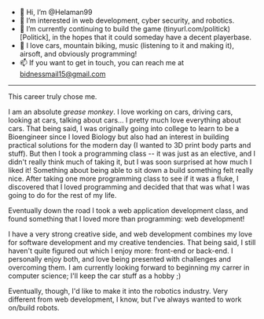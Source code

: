- 👋 Hi, I’m @Helaman99
- 👀 I’m interested in web development, cyber security, and robotics.
- 🌱 I’m currently continuing to build the game (tinyurl.com/politick)[Politick], in the hopes that it could someday have a decent playerbase.
- 💞️ I love cars, mountain biking, music (listening to it and making it), airsoft, and obviously programming!
- 📫 If you want to get in touch, you can reach me at bidnessmail15@gmail.com
---
This career truly chose me.

I am an absolute *grease monkey*. I love working on cars, driving cars, looking at cars, talking about cars... I pretty much love everything about cars.
That being said, I was originally going into college to learn to be a Bioengineer since I loved Biology but also had an
interest in building practical solutions for the modern day (I wanted to 3D print body parts and stuff). But then I took
a programming class -- it was just as an elective, and I didn't really think much of taking it, but I was soon surprised
at how much I liked it! Something about being able to sit down a build something felt really nice. After taking one
more programming class to see if it was a fluke, I discovered that I loved programming and decided that that was what
I was going to do for the rest of my life.

Eventually down the road I took a web application development class, and found something that I loved more than
programming: web development!

I have a very strong creative side, and web development combines my love for software development and my creative
tendencies. That being said, I still haven't quite figured out which I enjoy more: front-end or back-end. I personally
enjoy both, and love being presented with challenges and overcoming them. I am currently looking forward to beginning
my carrer in computer science; I'll keep the car stuff as a hobby ;)

Eventually, though, I'd like to make it into the robotics industry. Very different from web development, I know, but I've always wanted to work on/build robots.

<!---
Helaman99/Helaman99 is a ✨ special ✨ repository because its `README.md` (this file) appears on your GitHub profile.
You can click the Preview link to take a look at your changes.
--->

